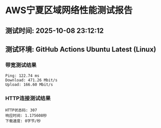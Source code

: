 # AWS宁夏区域网络性能测试报告
## 测试时间: 2025-10-08 23:12:12
## 测试环境: GitHub Actions Ubuntu Latest (Linux)

### 带宽测试结果
```
Ping: 122.74 ms
Download: 471.26 Mbit/s
Upload: 166.60 Mbit/s
```

### HTTP连接测试结果
```
HTTP状态码: 307
响应时间: 1.175608秒
下载速度: 0字节/秒
```

